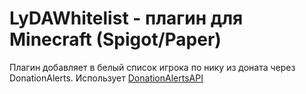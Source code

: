 # LyDAWhitelist - плагин для Minecraft (Spigot/Paper)
Плагин добавляет в белый список игрока по нику из доната через DonationAlerts. Использует [DonationAlertsAPI](https://spigotmc.ru/resources/donationalertsapi-prostaja-liba-dlja-poluchenija-novyx-donatov.687/)
